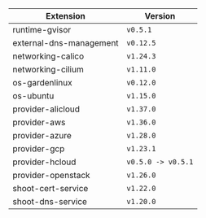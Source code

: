 | Extension      |  Version | 
| ----------- | ----------- |
|runtime-gvisor|```v0.5.1```|
|external-dns-management|```v0.12.5```|
|networking-calico|```v1.24.3```|
|networking-cilium|```v1.11.0```|
|os-gardenlinux|```v0.12.0```|
|os-ubuntu|```v1.15.0```|
|provider-alicloud|```v1.37.0```|
|provider-aws|```v1.36.0```|
|provider-azure|```v1.28.0```|
|provider-gcp|```v1.23.1```|
|provider-hcloud|```v0.5.0 -> v0.5.1```|
|provider-openstack|```v1.26.0```|
|shoot-cert-service|```v1.22.0```|
|shoot-dns-service|```v1.20.0```|
